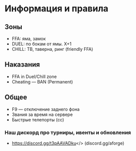 # Информация и правила

## Зоны
- FFA: яма, замок
- DUEL: по бокам от ямы. X+1
- CHILL: ТВ, таверна, ринг (friendly FFA)

## Наказания
- FFA in Duel/Chill zone
- Cheating — BAN (Permanent)

## Общее
- F9 — отключение заднего фона
- Звания за время на сервере
- Быстрые телепорты (cc)

### Наш дискорд про турниры, ивенты и обновления 
- <a id="Adamdntium FORGE">https://discord.gg/t3pAAVADku</> (discord.gg/aforge)

